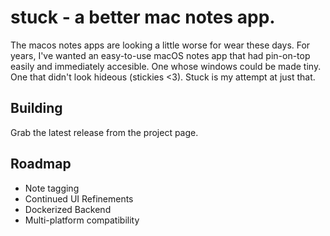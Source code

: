 # stuck - a better mac notes app.

The macos notes apps are looking a little worse for wear these days. For years, I've wanted an easy-to-use macOS notes app that had pin-on-top easily and immediately accesible. One whose windows could be made tiny. One that didn't look hideous (stickies <3). Stuck is my attempt at just that.

## Building

Grab the latest release from the project page.

## Roadmap
* Note tagging
* Continued UI Refinements
* Dockerized Backend
* Multi-platform compatibility
